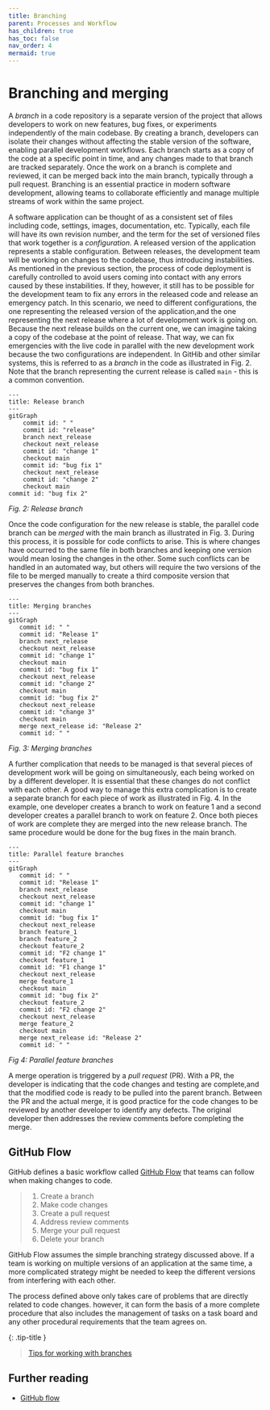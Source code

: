 ```yaml
---
title: Branching
parent: Processes and Workflow
has_children: true
has_toc: false
nav_order: 4
mermaid: true
---
```


# Branching and merging

A _branch_ in a code repository is a separate version of the project that allows developers 
to work on new features, bug fixes, or experiments independently of the main codebase. 
By creating a branch, developers can isolate their changes without affecting the stable 
version of the software, enabling parallel development workflows. Each branch starts as a 
copy of the code at a specific point in time, and any changes made to that branch are 
tracked separately. Once the work on a branch is complete and reviewed, it can be merged 
back into the main branch, typically through a pull request. Branching is an essential 
practice in modern software development, allowing teams to collaborate efficiently and 
manage multiple streams of work within the same project.

A software application can be thought of as a consistent set of files including code,
settings, images, documentation, etc. Typically, each file will have its  own revision
number, and the term for the set of versioned files that work together is a *configuration*.
A released version of the application represents a stable configuration. Between releases,
the development team will be working on changes to the codebase, thus introducing instabilities.
As mentioned in the previous section, the process of code deployment is carefully controlled
to avoid users coming into contact with any errors caused by these instabilities. If they,
however, it still has to be possible for the development team to fix any errors in the released
code and release an emergency patch. In this scenario, we need to different configurations,
the one representing the released version of the application,and the one representing the
next release where a lot of development work is going on. Because the next release builds on
the current one, we can imagine taking a copy of the codebase at the point of release. That
way, we can fix emergencies with the live code in parallel with the new development work
because the two configurations are independent. In GitHib and other similar systems, this
is referred to as a *branch* in the code as illustrated in Fig. 2. Note that the branch
representing the current release is called `main` - this is a common convention.

``` mermaid
---
title: Release branch
---
gitGraph
    commit id: " "
    commit id: "release"
    branch next_release
    checkout next_release
    commit id: "change 1"
    checkout main
    commit id: "bug fix 1"
    checkout next_release
    commit id: "change 2"
    checkout main
commit id: "bug fix 2"
```
*Fig. 2: Release branch*

Once the code configuration for the new release is stable, the parallel code branch can be
*merged* with the main branch as illustrated in Fig. 3. During this process, it is possible
for code conflicts to arise. This is where changes have occurred to the same file in
both branches and keeping one version would mean losing the changes in the other. Some such
conflicts can be handled in an automated way, but others will require the two versions of the file
to be merged manually to create a third composite version that preserves the changes from both
branches.

``` mermaid
---
title: Merging branches
---
gitGraph
   commit id: " "
   commit id: "Release 1"
   branch next_release
   checkout next_release
   commit id: "change 1"
   checkout main
   commit id: "bug fix 1"
   checkout next_release
   commit id: "change 2"
   checkout main
   commit id: "bug fix 2"
   checkout next_release
   commit id: "change 3"
   checkout main
   merge next_release id: "Release 2"
   commit id: " "
```

*Fig. 3: Merging branches*

A further complication that needs to be managed is that several pieces of development work will be
going on simultaneously, each being worked on by a different developer. It is essential that these
changes do not conflict with each other. A good way to manage this extra complication is to create
a separate branch for each piece of work as illustrated in Fig. 4. In the example, one developer
creates a branch to work on feature 1 and a second developer creates a parallel branch to work on
feature 2. Once both pieces of work are complete they are merged into the new release branch. The
same procedure would be done for the bug fixes in the main branch.

``` mermaid
---
title: Parallel feature branches
---
gitGraph
   commit id: " "
   commit id: "Release 1"
   branch next_release
   checkout next_release
   commit id: "change 1"
   checkout main
   commit id: "bug fix 1"
   checkout next_release
   branch feature_1
   branch feature_2
   checkout feature_2
   commit id: "F2 change 1"
   checkout feature_1
   commit id: "F1 change 1"
   checkout next_release
   merge feature_1
   checkout main
   commit id: "bug fix 2"
   checkout feature_2
   commit id: "F2 change 2"
   checkout next_release
   merge feature_2
   checkout main
   merge next_release id: "Release 2"
   commit id: " "
```

*Fig 4: Parallel feature branches*

A merge operation is triggered by a *pull request* (PR). With a PR, the developer is indicating that the
code changes and testing are complete,and that the modified code is ready to be pulled into the parent
branch. Between the PR and the actual merge, it is good practice for the code changes to be reviewed by
another developer to identify any defects. The original developer then addresses the review comments
before completing the merge.

## GitHub Flow

GitHub defines a basic workflow called
[GitHub Flow](https://docs.github.com/en/get-started/quickstart/github-flow) that teams
can follow when making changes to code.

> 1. Create a branch
> 2. Make code changes
> 3. Create a pull request
> 4. Address review comments
> 5. Merge your pull request
> 6. Delete your branch

GitHub Flow assumes the simple branching strategy discussed above. If a team is working on multiple
versions of an application at the same time, a more complicated strategy might be needed to keep
the different versions from interfering with each other.

The process defined above only takes care of problems that are directly related to code changes.
however, it can form the basis of a more complete procedure that also includes the management of
tasks on a task board and any other procedural requirements that the team agrees on.

{: .tip-title }
> [<i class="fa-regular fa-lightbulb"></i> Tips for working with branches](branching_tips)

## Further reading

* [GitHub flow](https://docs.github.com/en/get-started/quickstart/github-flow)
